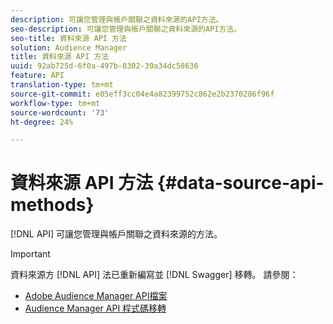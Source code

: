 ```yaml
---
description: 可讓您管理與帳戶關聯之資料來源的API方法。
seo-description: 可讓您管理與帳戶關聯之資料來源的API方法。
seo-title: 資料來源 API 方法
solution: Audience Manager
title: 資料來源 API 方法
uuid: 92ab725d-6f0a-497b-8302-39a34dc58636
feature: API
translation-type: tm+mt
source-git-commit: e05eff3cc04e4a82399752c862e2b2370286f96f
workflow-type: tm+mt
source-wordcount: '73'
ht-degree: 24%

---
```



# 資料來源 API 方法 {#data-source-api-methods}

[!DNL API] 可讓您管理與帳戶關聯之資料來源的方法。

<!-- c_rest_data_sources.xml -->

>[!IMPORTANT]
>
>資料來源方 [!DNL API] 法已重新編寫並 [!DNL Swagger] 移轉。 請參閱：
>
>* [Adobe Audience Manager API檔案](https://bank.demdex.com/portal/swagger/index.html)
>* [Audience Manager API 程式碼移轉](../../api/api-swagger-migration.md)
>
